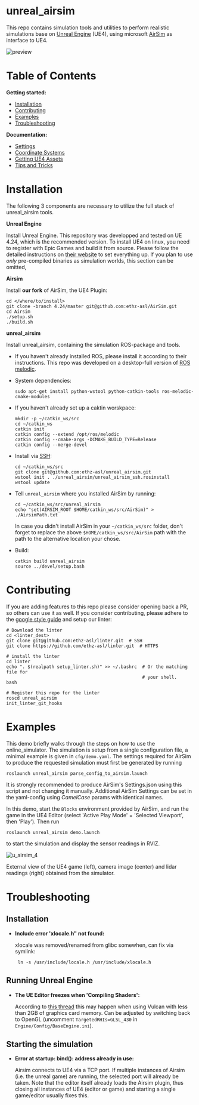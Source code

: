 # unreal_airsim
This repo contains simulation tools and utilities to perform realistic simulations base on [Unreal Engine](https://www.unrealengine.com/en-US/) (UE4), using microsoft [AirSim](https://github.com/microsoft/AirSim) as interface to UE4.

![preview](https://user-images.githubusercontent.com/36043993/82642589-7551ed00-9c0e-11ea-99b6-fab22fcff837.png)
 
# Table of Contents
**Getting started:**
* [Installation](#Instalation)
* [Contributing](#Contributing)
* [Examples](#Examples)
* [Troubleshooting](#Troubleshooting)

**Documentation:**
* [Settings](docs/settings.md)
* [Coordinate Systems](docs/coordinate_systems.md)
* [Getting UE4 Assets](docs/download_ue4_assets.md)
* [Tips and Tricks](docs/tips_and_tricks.md)

# Installation
The following 3 components are necessary to utilize the full stack of unreal_airsim tools.

**Unreal Engine**

Install Unreal Engine. This repository was developped and tested on UE 4.24, which is the recommended version.
To install UE4 on linux, you need to register with Epic Games and build it from source. 
Please follow the detailed instructions on [their website](https://docs.unrealengine.com/en-US/Platforms/Linux/BeginnerLinuxDeveloper/SettingUpAnUnrealWorkflow/index.html) to set everything up.
If you plan to use *only* pre-compiled binaries as simulation worlds, this section can be omitted,

**Airsim**

Install **our fork** of AirSim, the UE4 Plugin:
```shell script
cd </where/to/install>
git clone -branch 4.24/master git@github.com:ethz-asl/AirSim.git 
cd Airsim
./setup.sh 
./build.sh
```

**unreal_airsim**

Install unreal_airsim, containing the simulation ROS-package and tools.

* If you haven't already installed ROS, please install it according to their instructions. 
This repo was developed on a desktop-full version of [ROS melodic](http://wiki.ros.org/melodic/Installation/Ubuntu/).

* System dependencies:
    ```shell script
    sudo apt-get install python-wstool python-catkin-tools ros-melodic-cmake-modules
    ```
 
* If you haven't already set up a caktin worskpace:
    ```shell script
    mkdir -p ~/catkin_ws/src
    cd ~/catkin_ws
    catkin init
    catkin config --extend /opt/ros/melodic
    catkin config --cmake-args -DCMAKE_BUILD_TYPE=Release
    catkin config --merge-devel
    ```

* Install via [SSH](https://help.github.com/en/github/authenticating-to-github/connecting-to-github-with-ssh):
    ```shell script
    cd ~/catkin_ws/src
    git clone git@github.com:ethz-asl/unreal_airsim.git
    wstool init . ./unreal_airsim/unreal_airsim_ssh.rosinstall
    wstool update
    ```
* Tell `unreal_airsim` where you installed AirSim by running:
    ```shell script
    cd ~/catkin_ws/src/unreal_airsim
    echo "set(AIRSIM_ROOT $HOME/catkin_ws/src/AirSim)" > ./AirsimPath.txt
    ```
  In case you didn't install AirSim in your `~/catkin_ws/src` folder, don't forget to replace the above `$HOME/catkin_ws/src/AirSim` path with the path to the alternative location your chose.

* Build:
    ```shell script
    catkin build unreal_airsim
    source ../devel/setup.bash
    ```
  
# Contributing
If you are adding features to this repo please consider opening back a PR, so others can use it as well.
If you consider contributing, please adhere to the [google style guide](https://google.github.io/styleguide/cppguide.html) and setup our linter:
```shell script
# Download the linter
cd <linter_dest>
git clone git@github.com:ethz-asl/linter.git  # SSH
git clone https://github.com/ethz-asl/linter.git  # HTTPS

# install the linter
cd linter
echo ". $(realpath setup_linter.sh)" >> ~/.bashrc  # Or the matching file for
                                                   # your shell.
bash

# Register this repo for the linter
roscd unreal_airsim
init_linter_git_hooks
```

# Examples
This demo briefly walks through the steps on how to use the online_simulator.
The simulation is setup from a single configuration file, a minimal example is given in `cfg/demo.yaml`.
The settings required for AirSim to produce the requested simulation must first be generated by running
```shell script
roslaunch unreal_airsim parse_config_to_airsim.launch 
```
It is strongly recommended to produce AirSim's Settings.json using this script and not changing it manually.
Additional AirSim Settings can be set in the yaml-config using *CamelCase* params with identical names.

In this demo, start the `Blocks` environment provided by AirSim, and run the game in the UE4 Editor (select 'Active Play Mode' = 'Selected Viewport', then 'Play').
Then run 
```shell script
roslaunch unreal_airsim demo.launch 
```
to start the simulation and display the sensor readings in RVIZ.

![u_airsim_4](https://user-images.githubusercontent.com/36043993/79876617-90e98e00-83eb-11ea-8edb-f11156a716d1.png)

External view of the UE4 game (left), camera image (center) and lidar readings (right) obtained from the simulator.

# Troubleshooting

## Installation
* **Include error 'xlocale.h" not found:**

    xlocale was removed/renamed from glibc somewhen, can fix via symlink:
    ```shell script
     ln -s /usr/include/locale.h /usr/include/xlocale.h
    ```
  
## Running Unreal Engine
* **The UE Editor freezes when 'Compiling Shaders':**

    According to [this thread](https://answers.unrealengine.com/questions/936174/view.html) this may happen when using Vulcan with less than 2GB of graphics card memory. 
    Can be adjusted by switching back to OpenGL (uncomment `TargetedRHIs=GLSL_430` in `Engine/Config/BaseEngine.ini`). 

## Starting the simulation
* **Error at startup: bind(): address already in use:**

    Airsim connects to UE4 via a TCP port. If multiple instances of Airsim (i.e. the unreal game) are running, the selected port will already be taken.
    Note that the editor itself already loads the Airsim plugin, thus closing all instances of UE4 (editor or game) and starting a single game/editor usually fixes this.




